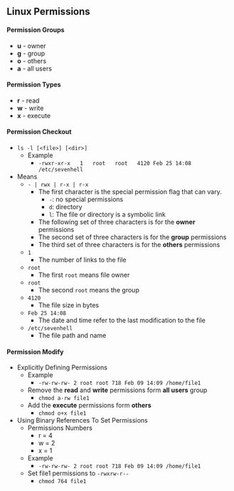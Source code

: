 ## Linux Permissions

#### Permission Groups
* **u** - owner
* **g** - group
* **o** - others
* **a** - all users

#### Permission Types
* **r** - read
* **w** - write
* **x** - execute

#### Permission Checkout
* `ls -l [<file>] [<dir>]`
    * Example
        * `-rwxr-xr-x   1   root   root   4120 Feb 25 14:08 /etc/sevenhell`
* Means
    * `- | rwx | r-x | r-x`
        * The first character is the special permission flag that can vary.
            * `-`: no special permissions
            * `d`: directory
            * `l`: The file or directory is a symbolic link 
        * The following set of three characters is for the **owner** permissions
        * The second set of three characters is for the **group** permissions
        * The third set of three characters is for the **others** permissions
    * `1`
        * The number of links to the file
    * `root`
        * The first `root` means file owner
    * `root`
        * The second `root` means the group
    * `4120`
        * The file size in bytes
    * `Feb 25 14:08`
        * The date and time refer to the last modification to the file
    * `/etc/sevenhell`
        * The file path and name
    
#### Permission Modify
* Explicitly Defining Permissions
    * Example
        * `-rw-rw-rw- 2 root root 718 Feb 09 14:09 /home/file1`
    * Remove the **read** and **write** permissions form **all users** group
        * `chmod a-rw file1`
    * Add the **execute** permissions form **others**
        * `chmod o+x file1`
* Using Binary References To Set Permissions
    * Permissions Numbers
        * r = 4
        * w = 2
        * x = 1
    * Example
        * `-rw-rw-rw- 2 root root 718 Feb 09 14:09 /home/file1`
    * Set file1 permissions to `-rwxrw-r--`
        * `chmod 764 file1`
